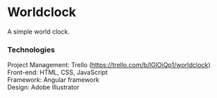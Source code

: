 # Worldclock

A simple world clock. <br>

### Technologies

Project Management: Trello (https://trello.com/b/lGlOiQp1/worldclock) <br>
Front-end: HTML, CSS, JavaScript <br>
Framework: Angular framework <br>
Design: Adobe Illustrator <br>
